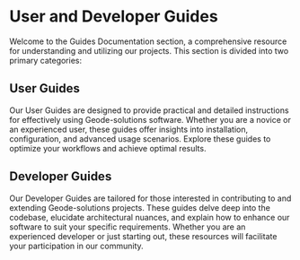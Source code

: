 # User and Developer Guides
Welcome to the Guides Documentation section, a comprehensive resource for understanding and utilizing our projects. This section is divided into two primary categories:

## User Guides
Our User Guides are designed to provide practical and detailed instructions for effectively using Geode-solutions software. Whether you are a novice or an experienced user, these guides offer insights into installation, configuration, and advanced usage scenarios. Explore these guides to optimize your workflows and achieve optimal results.

## Developer Guides
Our Developer Guides are tailored for those interested in contributing to and extending Geode-solutions projects. These guides delve deep into the codebase, elucidate architectural nuances, and explain how to enhance our software to suit your specific requirements. Whether you are an experienced developer or just starting out, these resources will facilitate your participation in our community.
